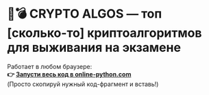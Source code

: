 # 🧠💣 CRYPTO ALGOS — топ [сколько-то] криптоалгоритмов для выживания на экзамене

Работает в любом браузере:  
**👉 [Запусти весь код в online-python.com](https://www.online-python.com/)**  
(Просто скопируй нужный код-фрагмент и вставь!)
